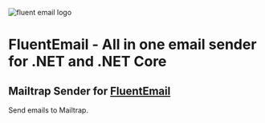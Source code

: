 ![fluent email logo](https://raw.githubusercontent.com/lukencode/FluentEmail/master/assets/fluentemail_logo_64x64.png "FluentEmail")

# FluentEmail - All in one email sender for .NET and .NET Core

## Mailtrap Sender for [FluentEmail](https://github.com/jcamp-code/FluentEmail)

Send emails to Mailtrap.